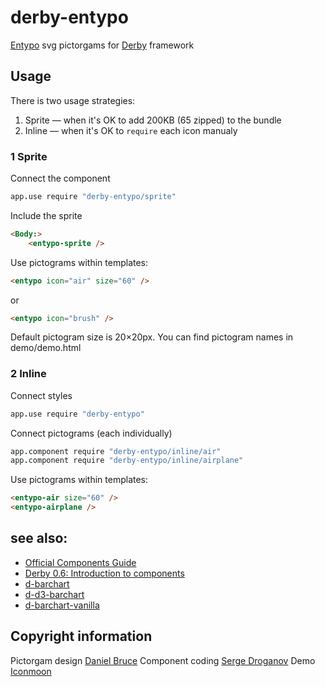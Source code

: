 # derby-entypo
[Entypo](http://entypo.com/) svg pictorgams for [Derby](http://github.com/codeparty/derby) framework

## Usage
There is two usage strategies:

1. Sprite — when it's OK to add 200KB (65 zipped) to the bundle
2. Inline — when it's OK to `require` each icon manualy

### 1 Sprite
Connect the component
```coffeescript
app.use require "derby-entypo/sprite"
```

Include the sprite
```html
<Body:>
	<entypo-sprite />
```

Use pictograms within templates: 
```html
<entypo icon="air" size="60" />
```

or
```html
<entypo icon="brush" />
```


Default pictogram size is 20×20px. You can find pictogram names in demo/demo.html 


### 2 Inline
Connect styles
```coffeescript
app.use require "derby-entypo"
```

Connect pictograms (each individually)
```coffeescript
app.component require "derby-entypo/inline/air"
app.component require "derby-entypo/inline/airplane"
```

Use pictograms within templates: 
```html
<entypo-air size="60" />
<entypo-airplane />
```

## see also:
- [Official Components Guide](https://github.com/codeparty/derby/blob/master/docs/guides/components.md)
- [Derby 0.6: Introduction to components](https://github.com/dmapper/derby-tutorials/blob/master/derby4.md)
- [d-barchart](http://github.com/codeparty/d-barchart)
- [d-d3-barchart](http://github.com/codeparty/d-d3-barchart)
- [d-barchart-vanilla](http://github.com/codeparty/d-barchart-vanilla)

## Copyright information
Pictorgam design [Daniel Bruce](//entypo.com/)
Component coding [Serge Droganov](//droganov.ru)
Demo [Iconmoon](//icomoon.io)
